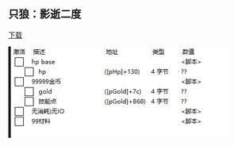 ## 只狼：影逝二度

[下载](https://www.gamestorrents.nu/juegos-pc/sekiro-shadows-die-twice/)


![](./images/2020-07-10-12-16-13.png)